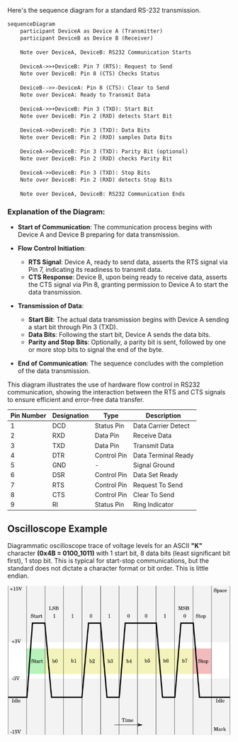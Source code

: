 Here's the sequence diagram for a standard RS-232 transmission.

```mermaid
sequenceDiagram
    participant DeviceA as Device A (Transmitter)
    participant DeviceB as Device B (Receiver)
    
    Note over DeviceA, DeviceB: RS232 Communication Starts

    DeviceA->>+DeviceB: Pin 7 (RTS): Request to Send
    Note over DeviceB: Pin 8 (CTS) Checks Status

    DeviceB-->>-DeviceA: Pin 8 (CTS): Clear to Send
    Note over DeviceA: Ready to Transmit Data

    DeviceA->>+DeviceB: Pin 3 (TXD): Start Bit
    Note over DeviceB: Pin 2 (RXD) detects Start Bit

    DeviceA->>DeviceB: Pin 3 (TXD): Data Bits
    Note over DeviceB: Pin 2 (RXD) samples Data Bits

    DeviceA->>DeviceB: Pin 3 (TXD): Parity Bit (optional)
    Note over DeviceB: Pin 2 (RXD) checks Parity Bit

    DeviceA->>DeviceB: Pin 3 (TXD): Stop Bits
    Note over DeviceB: Pin 2 (RXD) detects Stop Bits

    Note over DeviceA, DeviceB: RS232 Communication Ends
```

### Explanation of the Diagram:

- **Start of Communication**: The communication process begins with Device A and Device B preparing for data transmission.

- **Flow Control Initiation**:
  - **RTS Signal**: Device A, ready to send data, asserts the RTS signal via Pin 7, indicating its readiness to transmit data.
  - **CTS Response**: Device B, upon being ready to receive data, asserts the CTS signal via Pin 8, granting permission to Device A to start the data transmission.

- **Transmission of Data**:
  - **Start Bit**: The actual data transmission begins with Device A sending a start bit through Pin 3 (TXD).
  - **Data Bits**: Following the start bit, Device A sends the data bits.
  - **Parity and Stop Bits**: Optionally, a parity bit is sent, followed by one or more stop bits to signal the end of the byte.

- **End of Communication**: The sequence concludes with the completion of the data transmission.

This diagram illustrates the use of hardware flow control in RS232 communication, showing the interaction between the RTS and CTS signals to ensure efficient and error-free data transfer.

| Pin Number | Designation | Type        | Description                           |
|------------|-------------|-------------|---------------------------------------|
| 1          | DCD         | Status Pin  | Data Carrier Detect                   |
| 2          | RXD         | Data Pin    | Receive Data                          |
| 3          | TXD         | Data Pin    | Transmit Data                         |
| 4          | DTR         | Control Pin | Data Terminal Ready                   |
| 5          | GND         | -           | Signal Ground                         |
| 6          | DSR         | Control Pin | Data Set Ready                        |
| 7          | RTS         | Control Pin | Request To Send                       |
| 8          | CTS         | Control Pin | Clear To Send                         |
| 9          | RI          | Status Pin  | Ring Indicator                        |

## Oscilloscope Example

Diagrammatic oscilloscope trace of voltage levels for an ASCII **"K"** character **(0x4B = 0100_1011)** with 1 start bit, 8 data bits (least significant bit first), 1 stop bit. This is typical for start-stop communications, but the standard does not dictate a character format or bit order. This is little endian.

![Diagram](722px-Rs232_oscilloscope_trace.svg.png)